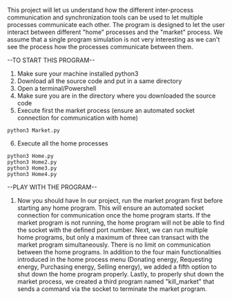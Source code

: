 This project will let us understand how the different inter-process communication and synchronization tools can be used to let multiple processes communicate each other.
The program is designed to let the user interact between different "home" processes and the "market" process.
We assume that a single program simulation is not very interesting as we can't see the process how the processes communicate between them.

--TO START THIS PROGRAM--
1. Make sure your machine installed python3
2. Download all the source code and put in a same directory
3. Open a terminal/Powershell 
4. Make sure you are in the directory where you downloaded the source code
5. Execute first the market process (ensure an automated socket connection for communication with home)
```
python3 Market.py
```
6. Execute all the home processes
```
python3 Home.py
python3 Home2.py
python3 Home3.py
python3 Home4.py
```

--PLAY WITH THE PROGRAM--
1. Now you should have 
 In our project, run the market program first before starting any home program. This will ensure an automated socket connection for communication once the home program starts. If the market program is not running, the home program will not be able to find the socket with the defined port number. Next, we can run multiple home programs, but only a maximum of three can transact with the market program simultaneously. There is no limit on communication between the home programs. In addition to the four main functionalities introduced in the home process menu (Donating energy, Requesting energy, Purchasing energy, Selling energy), we added a fifth option to shut down the home program properly. Lastly, to properly shut down the market process, we created a third program named "kill_market" that sends a command via the socket to terminate the market program.

